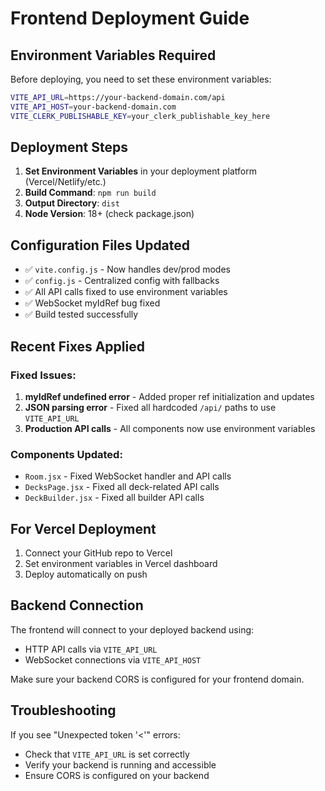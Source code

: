 # Frontend Deployment Guide

## Environment Variables Required

Before deploying, you need to set these environment variables:

```bash
VITE_API_URL=https://your-backend-domain.com/api
VITE_API_HOST=your-backend-domain.com
VITE_CLERK_PUBLISHABLE_KEY=your_clerk_publishable_key_here
```

## Deployment Steps

1. **Set Environment Variables** in your deployment platform (Vercel/Netlify/etc.)
2. **Build Command**: `npm run build`
3. **Output Directory**: `dist`
4. **Node Version**: 18+ (check package.json)

## Configuration Files Updated

- ✅ `vite.config.js` - Now handles dev/prod modes
- ✅ `config.js` - Centralized config with fallbacks
- ✅ All API calls fixed to use environment variables
- ✅ WebSocket myIdRef bug fixed
- ✅ Build tested successfully

## Recent Fixes Applied

### Fixed Issues:
1. **myIdRef undefined error** - Added proper ref initialization and updates
2. **JSON parsing error** - Fixed all hardcoded `/api/` paths to use `VITE_API_URL`
3. **Production API calls** - All components now use environment variables

### Components Updated:
- `Room.jsx` - Fixed WebSocket handler and API calls
- `DecksPage.jsx` - Fixed all deck-related API calls
- `DeckBuilder.jsx` - Fixed all builder API calls

## For Vercel Deployment

1. Connect your GitHub repo to Vercel
2. Set environment variables in Vercel dashboard
3. Deploy automatically on push

## Backend Connection

The frontend will connect to your deployed backend using:
- HTTP API calls via `VITE_API_URL`
- WebSocket connections via `VITE_API_HOST`

Make sure your backend CORS is configured for your frontend domain.

## Troubleshooting

If you see "Unexpected token '<'" errors:
- Check that `VITE_API_URL` is set correctly
- Verify your backend is running and accessible
- Ensure CORS is configured on your backend
